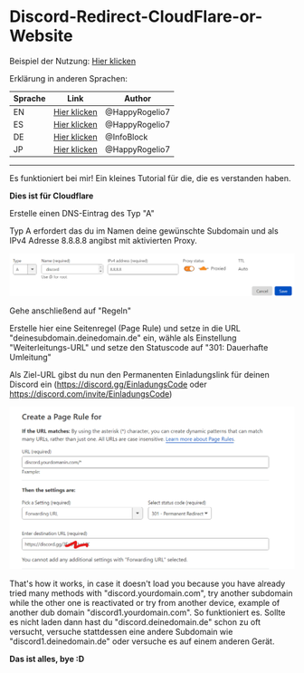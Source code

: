 # Discord-Redirect-CloudFlare-or-Website

Beispiel der Nutzung: [Hier klicken](https://github.com/HappyRogelio7/Discord-Redirect-CloudFlare-or-Website/blob/master/index.html)

Erklärung in anderen Sprachen:


| Sprache | Link | Author |
| --- | --- | --- |
| EN | [Hier klicken](https://github.com/HappyRogelio7/Discord-Redirect-CloudFlare-or-Website/blob/master/README.md) | @HappyRogelio7 |
| ES | [Hier klicken](https://github.com/HappyRogelio7/Discord-Redirect-CloudFlare-or-Website/blob/master/README_ES.md) | @HappyRogelio7 |
| DE | [Hier klicken](https://github.com/HappyRogelio7/Discord-Redirect-CloudFlare-or-Website/blob/master/README_DE.md) | @InfoBlock |
| JP | [Hier klicken](https://github.com/HappyRogelio7/Discord-Redirect-CloudFlare-or-Website/blob/master/README_JP.md) | @HappyRogelio7 |

---

Es funktioniert bei mir! Ein kleines Tutorial für die, die es verstanden haben.

**Dies ist für Cloudflare**

Erstelle einen DNS-Eintrag des Typ "A" 

Typ A erfordert das du im Namen deine gewünschte Subdomain und als IPv4 Adresse 8.8.8.8 angibst mit aktivierten Proxy.


<img src="https://raw.githubusercontent.com/HappyRogelio7/Discord-Redirect-CloudFlare-or-Website/master/5YtzR.png" alt="discord"/>


Gehe anschließend auf "Regeln"

Erstelle hier eine Seitenregel (Page Rule) und setze in die URL "deinesubdomain.deinedomain.de" ein, wähle als Einstellung "Weiterleitungs-URL" und setze den Statuscode auf "301: Dauerhafte Umleitung"

Als Ziel-URL gibst du nun den Permanenten Einladungslink für deinen Discord ein (https://discord.gg/EinladungsCode oder https://discord.com/invite/EinladungsCode)

<img src="https://raw.githubusercontent.com/HappyRogelio7/Discord-Redirect-CloudFlare-or-Website/master/oBufr.png" alt="discord"/>

That's how it works, in case it doesn't load you because you have already tried many methods with "discord.yourdomain.com", try another subdomain while the other one is reactivated or try from another device, example of another dub domain "discord1.yourdomain.com".
So funktioniert es. Sollte es nicht laden dann hast du "discord.deinedomain.de" schon zu oft versucht, versuche stattdessen eine andere Subdomain wie "discord1.deinedomain.de" oder versuche es auf einem anderen Gerät.

**Das ist alles, bye :D**
